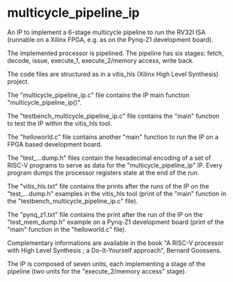 # multicycle_pipeline_ip
An IP to implement a 6-stage multicycle pipeline to run the RV32I ISA (runnable on a Xilinx FPGA, e.g. as on the Pynq-Z1 development board).

The implemented processor is pipelined. The pipeline has six stages: fetch, decode, issue, execute_1, execute_2/memory access, write back.

The code files are structured as in a vitis_hls (Xilinx High Level Synthesis) project.

The "multicycle_pipeline_ip.c" file contains the IP main function "multicycle_pipeline_ip()".

The "testbench_multicycle_pipeline_ip.c" file contains the "main" function to test the IP within the vitis_hls tool.

The "helloworld.c" file contains another "main" function to run the IP on a FPGA based development board.

The "test_...dump.h" files contain the hexadecimal encoding of a set of RISC-V programs to serve as data for the "multicycle_pipeline_ip" IP. Every program dumps the processor registers state at the end of the run.

The "vitis_hls.txt" file contains the prints after the runs of the IP on the "test_...dump.h" examples in the vitis_hls tool (print of the "main" function in the "testbench_multicycle_pipeline_ip.c" file).

The "pynq_z1.txt" file contains the print after the run of the IP on the "test_mem_dump.h" example on a Pynq-Z1 development board (print of the "main" function in the "helloworld.c" file).

Complementary informations are available in the book "A RISC-V processor with High Level Synthesis ; a Do-It-Yourself approach", Bernard Goossens.

The IP is composed of seven units, each implementing a stage of the pipeline (two units for the "execute_2/memory access" stage).
